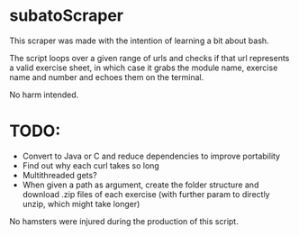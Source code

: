# subatoScraper
This scraper was made with the intention of learning a bit about bash.

The script loops over a given range of urls and checks if that url represents a valid exercise sheet, in which case it grabs the module name, exercise name and number and echoes them on the terminal.

No harm intended. 

# TODO:
* Convert to Java or C and reduce dependencies to improve portability
* Find out why each curl takes so long
* Multithreaded gets?
* When given a path as argument, create the folder structure and download .zip files of each exercise (with further param to directly unzip, which might take longer)



No hamsters were injured during the production of this script.
